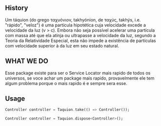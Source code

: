 
## History
Um táquion (do grego ταχυόνιον, takhyónion, de ταχύς, takhýs, i.e. "rápido", "veloz") é uma partícula hipotética cuja velocidade excede a velocidade da luz (v > c). 
Embora não seja possível acelerar uma partícula com massa até que ela atinja ou ultrapasse a velocidade da luz, segundo a Teoria da Relatividade Especial, esta não impede a existência de partículas com velocidade superior à da luz em seu estado natural.

## WHAT WE DO

Esse package existe para ser o Service Locator mais rapido de todos os universos, se voce achar 
um package mais rapido, provavelmente ele tem algum problema porque o mais rapido é e sempre sera
esse.

## Usage


```dart
Controller controller = Taquion.take(() => Controller());
```

```dart
Controller controller = Taquion.dispose<Controller>();
```

